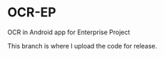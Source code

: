 # OCR-EP
OCR in Android app for Enterprise Project

This branch is where I upload the code for release.
